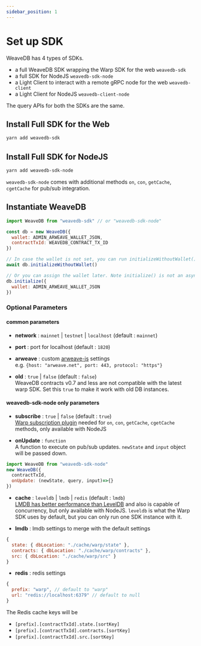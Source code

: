 ```yaml
---
sidebar_position: 1
---
```

# Set up SDK

WeaveDB has 4 types of SDKs.
- a full WeaveDB SDK wrapping the Warp SDK for the web `weavedb-sdk`
- a full SDK for NodeJS `weavedb-sdk-node`
- a Light Client to interact with a remote gRPC node for the web `weavedb-client`
- a Light Client for NodeJS `weavedb-client-node`


The query APIs for both the SDKs are the same.

## Install Full SDK for the Web

```bash
yarn add weavedb-sdk
```

## Install Full SDK for NodeJS

```bash
yarn add weavedb-sdk-node
```
`weavedb-sdk-node` comes with additional methods `on`, `con`, `getCache`, `cgetCache` for pub/sub integration.

## Instantiate WeaveDB

```js
import WeaveDB from "weavedb-sdk" // or "weavedb-sdk-node"

const db = new WeaveDB({
  wallet: ADMIN_ARWEAVE_WALLET_JSON,
  contractTxId: WEAVEDB_CONTRACT_TX_ID
})

// In case the wallet is not set, you can run initializeWithoutWallet() after the instantiation.
await db.initializeWithoutWallet()

// Or you can assign the wallet later. Note initialize() is not an async-function.
db.initialize({
  wallet: ADMIN_ARWEAVE_WALLET_JSON
})
```

### Optional Parameters

#### common parameters

- **network** : `mainnet` | `testnet` | `localhost` (default : `mainnet`)

- **port** : port for localhost  (default : `1820`)

- **arweave** : custom [arweave-js](https://github.com/ArweaveTeam/arweave-js) settings  
e.g. `{host: "arweave.net", port: 443, protocol: "https"}`

- **old** : `true` | `false` (default : `false`)  
WeaveDB contracts v0.7 and less are not compatible with the latest warp SDK. Set this `true` to make it work with old DB instances.

#### weavedb-sdk-node only parameters

- **subscribe** : `true` | `false` (default : `true`)  
[Warp subscription plugin](https://github.com/warp-contracts/warp-contracts-plugins/tree/main/warp-contracts-plugin-subscription) needed for `on`, `con`, `getCache`, `cgetCache` methods, only available with NodeJS

- **onUpdate** : `function`   
A function to execute on pub/sub updates. `newState` and `input` object will be passed down.

```js
import WeaveDB from "weavedb-sdk-node" 
new WeaveDB({
  contractTxId,
  onUpdate: (newState, query, input)=>{}
})
```

- **cache** : `leveldb` | `lmdb` | `redis` (default : `lmdb`)  
[LMDB has better performance than LevelDB](https://mozilla.github.io/firefox-browser-architecture/text/0017-lmdb-vs-leveldb.html) and also is capable of concurrency, but only available with NodeJS. `leveldb` is what the Warp SDK uses by default, but you can only run one SDK instance with it.

- **lmdb** : lmdb settings to merge with the default settings  

```js
{
  state: { dbLocation: "./cache/warp/state" },
  contracts: { dbLocation: "./cache/warp/contracts" },
  src: { dbLocation: "./cache/warp/src" }
}
````

- **redis** : redis settings  

```js
{
  prefix: "warp", // default to "warp"
  url: "redis://localhost:6379" // default to null
}
```
The Redis cache keys will be

- `[prefix].[contractTxId].state.[sortKey]`
- `[prefix].[contractTxId].contracts.[sortKey]`
- `[prefix].[contractTxId].src.[sortKey]`
